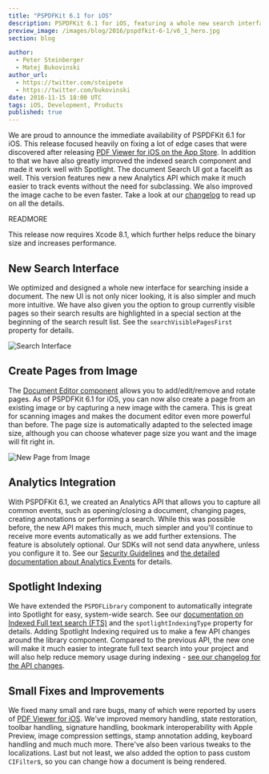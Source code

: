 ```yaml
---
title: "PSPDFKit 6.1 for iOS"
description: PSPDFKit 6.1 for iOS, featuring a whole new search interface overhaul, analytics integration and much more.
preview_image: /images/blog/2016/pspdfkit-6-1/v6_1_hero.jpg
section: blog

author:
  - Peter Steinberger
  - Matej Bukovinski
author_url:
  - https://twitter.com/steipete
  - https://twitter.com/bukovinski
date: 2016-11-15 18:00 UTC
tags: iOS, Development, Products
published: true
---
```


We are proud to announce the immediate availability of PSPDFKit 6.1 for iOS. This release focused heavily on fixing a lot of edge cases that were discovered after releasing [PDF Viewer for iOS on the App Store](https://pdfviewer.io). In addition to that we have also greatly improved the indexed search component and made it work well with Spotlight. The document Search UI got a facelift as well. This version features new a new Analytics API which make it much easier to track events without the need for subclassing. We also improved the image cache to be even faster. Take a look at our [changelog](/changelog/ios/#6.1.0) to read up on all the details.

READMORE

This release now requires Xcode 8.1, which further helps reduce the binary size and increases performance.

## New Search Interface

We optimized and designed a whole new interface for searching inside a document. The new UI is not only nicer looking, it is also simpler and much more intuitive. We have also given you the option to group currently visible pages so their search results are highlighted in a special section at the beginning of the search result list. See the `searchVisiblePagesFirst` property for details.

![Search Interface](/images/blog/2016/pspdfkit-6-1/search_improvements.gif)

## Create Pages from Image

The [Document Editor component](/features/document-editor/ios/) allows you to add/edit/remove and rotate pages. As of PSPDFKit 6.1 for iOS, you can now also create a page from an existing image or by capturing a new image with the camera. This is great for scanning images and makes the document editor even more powerful than before. The page size is automatically adapted to the selected image size, although you can choose whatever page size you want and the image will fit right in.

![New Page from Image](/images/blog/2016/pspdfkit-6-1/new_page_image.gif)

## Analytics Integration

With PSPDFKit 6.1, we created an Analytics API that allows you to capture all common events, such as opening/closing a document, changing pages, creating annotations or performing a search. While this was possible before, the new API makes this much, much simpler and you'll continue to receive more events automatically as we add further extensions. The feature is absolutely optional. Our SDKs will not send data anywhere, unless you configure it to. See our [Security Guidelines](/guides/ios/current/faq/sdk-security/) and [the detailed documentation about Analytics Events](/guides/ios/current/features/analytics/) for details.

## Spotlight Indexing

We have extended the `PSPDFLibrary` component to automatically integrate into Spotlight for easy, system-wide search. See our [documentation on Indexed Full text search (FTS)](/guides/ios/current/features/indexed-full-text-search/) and the `spotlightIndexingType` property for details. Adding Spotlight Indexing required us to make a few API changes around the library component. Compared to the previous API, the new one will make it much easier to integrate full text search into your project and will also help reduce memory usage during indexing - [see our changelog for the API changes](/changelog/ios/#6.1.0).

## Small Fixes and Improvements

We fixed many small and rare bugs, many of which were reported by users of [PDF Viewer for iOS](https://pdfviewer.io). We've improved memory handling, state restoration, toolbar handling, signature handling, bookmark interoperability with Apple Preview, image compression settings, stamp annotation adding, keyboard handling and much much more. There've also been various tweaks to the localizations. Last but not least, we also added the option to pass custom `CIFilter`s, so you can change how a document is being rendered.
